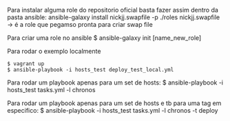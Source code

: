 Para instalar alguma role do repositorio oficial basta fazer assim dentro da pasta ansible:
ansible-galaxy install nickjj.swapfile -p ./roles
nickjj.swapfile -> é a role que pegamso pronta para criar swap file

Para criar uma role no ansible
$ ansible-galaxy init [name_new_role]

Para rodar o exemplo localmente
```ssh
$ vagrant up
$ ansible-playbook -i hosts_test deploy_test_local.yml
```

Para rodar um playbook apenas para um set de hosts:
$ ansible-playbook -i hosts_test tasks.yml -l chronos

Para rodar um playbook apenas para um set de hosts e tb para uma tag em especifico:
$ ansible-playbook -i hosts_test tasks.yml -l chronos -t deploy